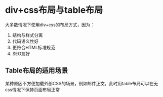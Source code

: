 # div+css布局与table布局

大多数情况下使用div+css的布局方式，因为：
1. 结构与样式分离
2. 代码语义性好
3. 更符合HTML标准规范
4. SEO友好

## Table布局的适用场景
某种原因不方便加载外部CSS的场景，例如邮件正文，此时用table布局可以在无css情况下保持页面布局正常
